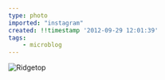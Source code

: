 ```yaml
---
type: photo
imported: "instagram"
created: !!timestamp '2012-09-29 12:01:39'
tags:
    - microblog
---
```

![Ridgetop](/media/images/photos/2012/09/afb6e9b726285abe726105c3f8089613.jpg)

